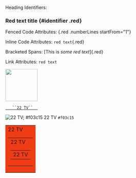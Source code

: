 Heading Identifiers:
### Red text title {#identifier .red}

Fenced Code Attributes:
{.red .numberLines startFrom="1"}

Inline Code Attributes:
`red text`{.red}

Bracketed Spans:
[This is *some red text*]{.red}

Link Attributes:
`red text`

[<img src=http://admango.cdn.mangomolo.com/analytics/uploads/71/icons/live/duabi-racing-2-live.png  height=100/>](https://dmithrvll.cdn.mangomolo.com/dubairacing/smil:dubairacing.smil/playlist.m3u8)


[`    ``22 TV``   `](http://82.212.74.99:8000/live/hls/8117.m3u8)

![22 TV; #f03c15 22 TV](https://via.placeholder.com/15/f03c15/000000?text=+) `#f03c15`

<Table> <tr> <td bgcolor = #f03c15> 22 TV </ td> </ tr> </ table>

<Table> <tr> <td href='http://www.m-w.com/dictionary/'> 22 TV </ td> </ tr> </ table>

<Table> <tr> <td href='http://82.212.74.99:8000/live/hls/8117.m3u8' style="cursor:pointer"> 22 TV </ td> </ tr> </ table>
